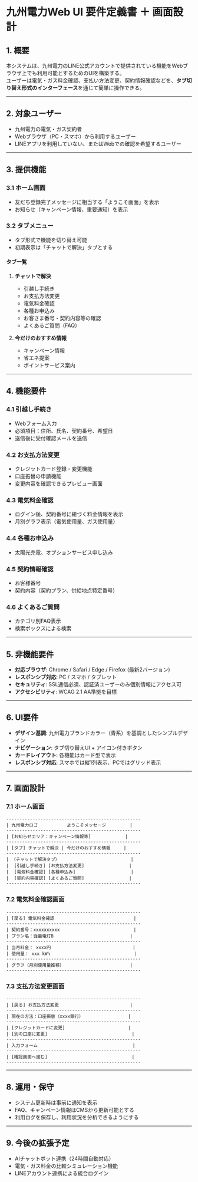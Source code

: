 # 九州電力Web UI 要件定義書 ＋ 画面設計

## 1. 概要
本システムは、九州電力のLINE公式アカウントで提供されている機能をWebブラウザ上でも利用可能とするためのUIを構築する。  
ユーザーは電気・ガス料金確認、支払い方法変更、契約情報確認などを、**タブ切り替え形式のインターフェース**を通じて簡単に操作できる。

---

## 2. 対象ユーザー
- 九州電力の電気・ガス契約者  
- Webブラウザ（PC・スマホ）から利用するユーザー  
- LINEアプリを利用していない、またはWebでの確認を希望するユーザー  

---

## 3. 提供機能

### 3.1 ホーム画面
- 友だち登録完了メッセージに相当する「ようこそ画面」を表示  
- お知らせ（キャンペーン情報、重要通知）を表示  

### 3.2 タブメニュー
- タブ形式で機能を切り替え可能  
- 初期表示は「チャットで解決」タブとする  

#### タブ一覧
1. **チャットで解決**  
   - 引越し手続き  
   - お支払方法変更  
   - 電気料金確認  
   - 各種お申込み  
   - お客さま番号・契約内容等の確認  
   - よくあるご質問（FAQ）  

2. **今だけのおすすめ情報**  
   - キャンペーン情報  
   - 省エネ提案  
   - ポイントサービス案内  

---

## 4. 機能要件

### 4.1 引越し手続き
- Webフォーム入力  
- 必須項目：住所、氏名、契約番号、希望日  
- 送信後に受付確認メールを送信  

### 4.2 お支払方法変更
- クレジットカード登録・変更機能  
- 口座振替の申請機能  
- 変更内容を確認できるプレビュー画面  

### 4.3 電気料金確認
- ログイン後、契約番号に紐づく料金情報を表示  
- 月別グラフ表示（電気使用量、ガス使用量）  

### 4.4 各種お申込み
- 太陽光売電、オプションサービス申し込み  

### 4.5 契約情報確認
- お客様番号  
- 契約内容（契約プラン、供給地点特定番号）  

### 4.6 よくあるご質問
- カテゴリ別FAQ表示  
- 検索ボックスによる検索  

---

## 5. 非機能要件
- **対応ブラウザ**: Chrome / Safari / Edge / Firefox (最新2バージョン)  
- **レスポンシブ対応**: PC / スマホ / タブレット  
- **セキュリティ**: SSL通信必須、認証済ユーザーのみ個別情報にアクセス可  
- **アクセシビリティ**: WCAG 2.1 AA準拠を目標  

---

## 6. UI要件
- **デザイン基調**: 九州電力ブランドカラー（青系）を基調としたシンプルデザイン  
- **ナビゲーション**: タブ切り替えUI + アイコン付きボタン  
- **カードレイアウト**: 各機能はカード型で表示  
- **レスポンシブ対応**: スマホでは縦1列表示、PCではグリッド表示  

---

## 7. 画面設計

### 7.1 ホーム画面
```
---------------------------------------------------
| 九州電力ロゴ           ようこそメッセージ         |
---------------------------------------------------
| [お知らせエリア：キャンペーン情報等]             |
---------------------------------------------------
| [タブ] チャットで解決 | 今だけのおすすめ情報     |
---------------------------------------------------
| （チャットで解決タブ）                           |
|  [引越し手続き] [お支払方法変更]                 |
|  [電気料金確認] [各種申込み]                     |
|  [契約内容確認] [よくあるご質問]                 |
---------------------------------------------------
```

### 7.2 電気料金確認画面
```
---------------------------------------------------
| [戻る] 電気料金確認                              |
---------------------------------------------------
| 契約番号：xxxxxxxxxx                            |
| プラン名：従量電灯B                             |
---------------------------------------------------
| 当月料金： xxxx円                               |
| 使用量： xxx kWh                                |
---------------------------------------------------
| グラフ（月別使用量推移）                         |
---------------------------------------------------
```

### 7.3 支払方法変更画面
```
---------------------------------------------------
| [戻る] お支払方法変更                           |
---------------------------------------------------
| 現在の方法：口座振替（xxxx銀行）                 |
---------------------------------------------------
| [クレジットカードに変更]                        |
| [別の口座に変更]                                |
---------------------------------------------------
| 入力フォーム                                    |
---------------------------------------------------
| [確認画面へ進む]                                |
---------------------------------------------------
```

---

## 8. 運用・保守
- システム更新時は事前に通知を表示  
- FAQ、キャンペーン情報はCMSから更新可能とする  
- 利用ログを保存し、利用状況を分析できるようにする  

---

## 9. 今後の拡張予定
- AIチャットボット連携（24時間自動対応）  
- 電気・ガス料金の比較シミュレーション機能  
- LINEアカウント連携による統合ログイン  
